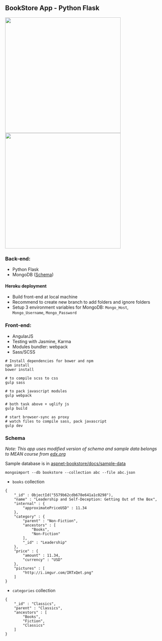 ## BookStore App - Python Flask


<img src="https://github.com/nguymin4/aspnet-bookstore/blob/master/docs/img/ss1.jpg" height="375px" />
<img src="https://github.com/nguymin4/aspnet-bookstore/blob/master/docs/img/ss3.jpg" height="375px" />
<br/>

### Back-end:
- Python Flask
- MongoDB ([Schema](#schema))

#### Heroku deployment
- Build front-end at local machine
- Recommend to create new branch to add folders and ignore folders
- Setup 3 environment variables for MongoDB:
`Mongo_Host`, `Mongo_Username`, `Mongo_Password`


### Front-end:
- AngularJS
- Testing with Jasmine, Karma
- Modules bundler: webpack
- Sass/SCSS

```
# Install dependencies for bower and npm
npm install
bower install

# to compile scss to css
gulp sass

# to pack javascript modules
gulp webpack

# both task above + uglify js
gulp build

# start browser-sync as proxy
# watch files to compile sass, pack javascript
gulp dev
```

### <a name="schema"></a>Schema
*Note: This app uses modified version of schema and sample data belongs to MEAN course from [edx.org](https://www.edx.org)*

Sample database is in [aspnet-bookstore/docs/sample-data](https://github.com/nguymin4/aspnet-bookstore/tree/master/docs/sample-data)

```
mongoimport --db bookstore --collection abc --file abc.json
```

- `books` collection
```
{
	"_id" : ObjectId("5579b62cdb678e641a1c0298"),
	"name" : "Leadership and Self-Deception: Getting Out of the Box",
	"internal" : {
		"approximatePriceUSD" : 11.34
	},
	"category" : {
		"parent" : "Non-Fiction",
		"ancestors" : [
			"Books",
			"Non-Fiction"
		],
		"_id" : "Leadership"
	},
	"price" : {
		"amount" : 11.34,
		"currency" : "USD"
	},
	"pictures" : [
		"http://i.imgur.com/IRTxQet.png"
	]
}
```

- `categories` collection
```
{
	"_id" : "Classics",
	"parent" : "Classics",
	"ancestors" : [
		"Books",
		"Fiction",
		"Classics"
	]
}
```
